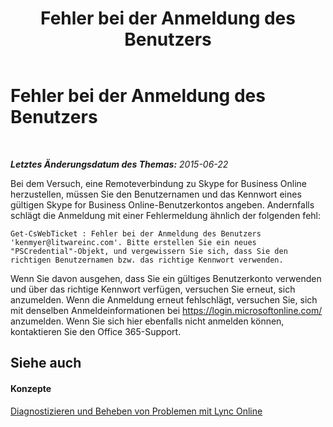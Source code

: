 ﻿---
title: Fehler bei der Anmeldung des Benutzers
TOCTitle: Fehler bei der Anmeldung des Benutzers
ms:assetid: 006020cd-34d0-4a78-b5b4-e382d95ef04d
ms:mtpsurl: https://technet.microsoft.com/de-de/library/Dn329053(v=OCS.15)
ms:contentKeyID: 56269243
ms.date: 06/01/2017
mtps_version: v=OCS.15
ms.translationtype: HT
---

# Fehler bei der Anmeldung des Benutzers

 

_**Letztes Änderungsdatum des Themas:** 2015-06-22_

Bei dem Versuch, eine Remoteverbindung zu Skype for Business Online herzustellen, müssen Sie den Benutzernamen und das Kennwort eines gültigen Skype for Business Online-Benutzerkontos angeben. Andernfalls schlägt die Anmeldung mit einer Fehlermeldung ähnlich der folgenden fehl:

    Get-CsWebTicket : Fehler bei der Anmeldung des Benutzers 'kenmyer@litwareinc.com'. Bitte erstellen Sie ein neues "PSCredential"-Objekt, und vergewissern Sie sich, dass Sie den richtigen Benutzernamen bzw. das richtige Kennwort verwenden.

Wenn Sie davon ausgehen, dass Sie ein gültiges Benutzerkonto verwenden und über das richtige Kennwort verfügen, versuchen Sie erneut, sich anzumelden. Wenn die Anmeldung erneut fehlschlägt, versuchen Sie, sich mit denselben Anmeldeinformationen bei <https://login.microsoftonline.com/> anzumelden. Wenn Sie sich hier ebenfalls nicht anmelden können, kontaktieren Sie den Office 365-Support.

## Siehe auch

#### Konzepte

[Diagnostizieren und Beheben von Problemen mit Lync Online](diagnosing-and-resolving-connection-problems-with-skype-for-business-online.md)

